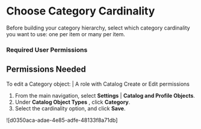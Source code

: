 

# Choose Category Cardinality

Before building your category hierarchy, select which category cardinality you
want to use: one per item or many per item.

### Required User Permissions

Permissions Needed  
---  
To edit a Category object: | A role with Catalog Create or Edit permissions  
  
  1. From the main navigation, select **Settings** | **Catalog and Profile Objects**.
  2. Under **Catalog Object Types** , click **Category**.
  3. Select the cardinality option, and click **Save**.

![d0350aca-adae-4e85-adfe-48133f8a71db]

